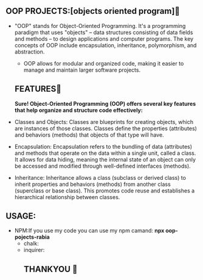 ## OOP PROJECTS:[objects oriented program]🚀
- "OOP" stands for Object-Oriented Programming. It's a programming paradigm that uses "objects" – data structures consisting of data fields and methods – to design applications and computer programs. The key concepts of OOP include encapsulation, inheritance, polymorphism, and abstraction.
  -   OOP allows for modular and organized code, making it easier to manage and maintain larger software projects.
    ## FEATURES🌟
  **Sure! Object-Oriented Programming (OOP) offers several key features that help organize and structure code effectively:**

- Classes and Objects: Classes are blueprints for creating objects, which are instances of those classes. Classes define the properties (attributes) and behaviors (methods) that objects of that type will have.

- Encapsulation: Encapsulation refers to the bundling of data (attributes) and methods that operate on the data within a single unit, called a class. It allows for data hiding, meaning the internal state of an object can only be accessed and modified through well-defined interfaces (methods).

- Inheritance: Inheritance allows a class (subclass or derived class) to inherit properties and behaviors (methods) from another class (superclass or base class). This promotes code reuse and establishes a hierarchical relationship between classes.
## USAGE:
- NPM:If you use my code you can use my npm camand:
  **npx oop-pojects-rabia**
  - chalk:
  - inquirer:
    ## THANKYOU 💞
